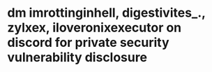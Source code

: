 # dm imrottinginhell, digestivites_., zylxex, iloveronixexecutor on discord for private security vulnerability disclosure
